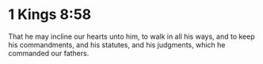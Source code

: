 # 1 Kings 8:58

That he may incline our hearts unto him, to walk in all his ways, and to keep his commandments, and his statutes, and his judgments, which he commanded our fathers.